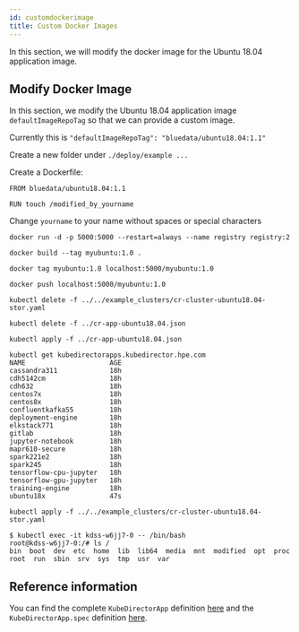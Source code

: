 ```yaml
---
id: customdockerimage 
title: Custom Docker Images
---
```


In this section, we will modify the docker image for the Ubuntu 18.04 application image.

## Modify Docker Image

In this section, we modify the Ubuntu 18.04 application image `defaultImageRepoTag` so that we can provide a custom image. 

Currently this is `"defaultImageRepoTag": "bluedata/ubuntu18.04:1.1"`

Create a new folder under `./deploy/example ...`

Create a Dockerfile:

```
FROM bluedata/ubuntu18.04:1.1

RUN touch /modified_by_yourname
```

Change `yourname` to your name without spaces or special characters

```
docker run -d -p 5000:5000 --restart=always --name registry registry:2

docker build --tag myubuntu:1.0 .

docker tag myubuntu:1.0 localhost:5000/myubuntu:1.0

docker push localhost:5000/myubuntu:1.0

kubectl delete -f ../../example_clusters/cr-cluster-ubuntu18.04-stor.yaml

kubectl delete -f ../cr-app-ubuntu18.04.json

kubectl apply -f ../cr-app-ubuntu18.04.json

kubectl get kubedirectorapps.kubedirector.hpe.com
NAME                     AGE
cassandra311             18h
cdh5142cm                18h
cdh632                   18h
centos7x                 18h
centos8x                 18h
confluentkafka55         18h
deployment-engine        18h
elkstack771              18h
gitlab                   18h
jupyter-notebook         18h
mapr610-secure           18h
spark221e2               18h
spark245                 18h
tensorflow-cpu-jupyter   18h
tensorflow-gpu-jupyter   18h
training-engine          18h
ubuntu18x                47s

kubectl apply -f ../../example_clusters/cr-cluster-ubuntu18.04-stor.yaml

$ kubectl exec -it kdss-w6jj7-0 -- /bin/bash
root@kdss-w6jj7-0:/# ls /
bin  boot  dev  etc  home  lib  lib64  media  mnt  modified  opt  proc  root  run  sbin  srv  sys  tmp  usr  var
```


## Reference information

You can find the complete `KubeDirectorApp` definition [here](https://github.com/bluek8s/kubedirector/wiki/KubeDirectorApp-Definition) and the `KubeDirectorApp.spec` definition [here](https://github.com/bluek8s/kubedirector/wiki/KubeDirectorApp-Definition#kubedirectorappspec).

